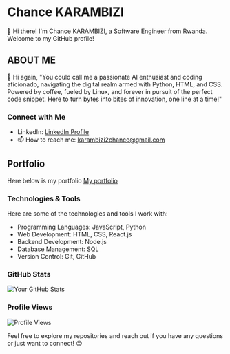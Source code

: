 # Chance KARAMBIZI
👋 Hi there! I'm Chance KARAMBIZI, a Software Engineer from Rwanda. Welcome to my GitHub profile!




## ABOUT ME
 👋 Hi again, "You could call me a passionate AI enthusiast and coding aficionado, navigating the digital realm armed with Python, HTML, and CSS. Powered by coffee, fueled by Linux, and forever in pursuit of the perfect code snippet. Here to turn bytes into bites of innovation, one line at a time!"

### Connect with Me

- LinkedIn: [LinkedIn Profile](https://www.linkedin.com/in/chance-karambizi-b98a01273/)
- 📫 How to reach me: karambizi2chance@gmail.com


## Portfolio
Here below is my portfolio
[My portfolio](https://cchancee.netlify.app/)




### Technologies & Tools

Here are some of the technologies and tools I work with:

* Programming Languages: JavaScript, Python
* Web Development: HTML, CSS, React.js
* Backend Development: Node.js
* Database Management: SQL
* Version Control: Git, GitHub



### GitHub Stats

![Your GitHub Stats](https://github-readme-stats.vercel.app/api?username=YourGitHubUsername&show_icons=true&theme=radical)



### Profile Views

![Profile Views](https://komarev.com/ghpvc/?username=YourGitHubUsername)





Feel free to explore my repositories and reach out if you have any questions or just want to connect! 😊
